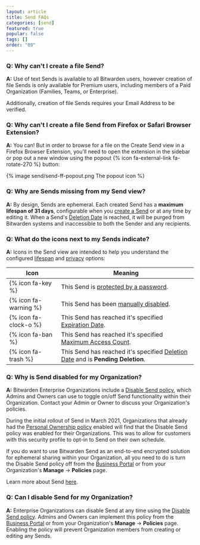 ```yaml
---
layout: article
title: Send FAQs
categories: [send]
featured: true
popular: false
tags: []
order: "09"
---
```


### Q: Why can't I create a file Send?

**A:** Use of text Sends is available to all Bitwarden users, however creation of file Sends is only available for Premium users, including members of a Paid Organization (Families, Teams, or Enterprise).

Additionally, creation of file Sends requires your Email Address to be verified.

### Q: Why can't I create a file Send from Firefox or Safari Browser Extension?

**A:** You can! But in order to browse for a file on the Create Send view in a Firefox Browser Extension, you'll need to open the extension in the sidebar or pop out a new window using the popout {% icon fa-external-link fa-rotate-270 %} button:

{% image send/send-ff-popout.png The popout icon %}

### Q: Why are Sends missing from my Send view?

**A:** By design, Sends are ephemeral. Each created Send has a **maximum lifespan of 31 days**, configurable when you [create a Send]({{site.baseurl}}/article/create-send/) or at any time by editing it. When a Send's [Deletion Date]({{site.baseurl}}/article/send-lifespan/#deletion-date) is reached, it will be purged from Bitwarden systems and inaccessible to both the Sender and any recipients.

### Q: What do the icons next to my Sends indicate?

**A:** Icons in the Send view are intended to help you understand the configured [lifespan]({{site.baseurl}}/article/send-lifespan/) and [privacy]({{site.baseurl}}/article/send-privacy/) options:

|Icon|Meaning|
|----|-------|
|{% icon fa-key %}|This Send is [protected by a password]({{site.baseurl}}/article/send-privacy/#send-passwords).|
|{% icon fa-warning %}|This Send has been [manually disabled]({{site.baseurl}}/article/send-lifespan/#manually-disable-or-delete).|
|{% icon fa-clock-o %}|This Send has reached it's specified [Expiration Date]({{site.baseurl}}/article/send-lifespan/#expiration-date).|
|{% icon fa-ban %}|This Send has reached it's specified [Maximum Access Count]({{site.baseurl}}/article/send-lifespan/#maximum-access-count).|
|{% icon fa-trash %}|This Send has reached it's specified [Deletion Date]({{site.baseurl}}/article/send-lifespan/#deletion-date) and is **Pending Deletion**.|

### Q: Why is Send disabled for my Organization?

**A:** Bitwarden Enterprise Organizations include a [Disable Send policy]({{site.baseurl}}/article/policies/#disable-send), which Admins and Owners can use to toggle on/off Send functionality within their Organization. Contact your Admin or Owner to discuss your Organization's policies.

During the initial rollout of Send in March 2021, Organizations that already had the [Personal Ownership policy]({{site.baseurl}}/article/policies/#personal-ownership) enabled will find that the Disable Send policy was enabled for their Organizations. This was to allow for customers with this security profile to opt-in to Send on their own schedule.

If you do want to use Bitwarden Send as an end-to-end encrypted solution for ephemeral sharing within your Organization, all you need to do is turn the Disable Send policy off from the [Business Portal]({{site.baseurl}}/article/about-business-portal/) or from your Organization's **Manage** &rarr; **Policies** page.

Learn more about Send [here](https://bitwarden.com/products/send).

### Q: Can I disable Send for my Organization?

**A:** Enterprise Organizations can disable Send at any time using the [Disable Send policy]({{site.baseurl}}/article/policies/#disable-send). Admins and Owners can implement this policy from the [Business Portal]({{site.baseurl}}/article/about-business-portal/) or from your Organization's **Manage** &rarr; **Policies** page. Enabling the policy will prevent Organization members from creating or editing any Sends.
